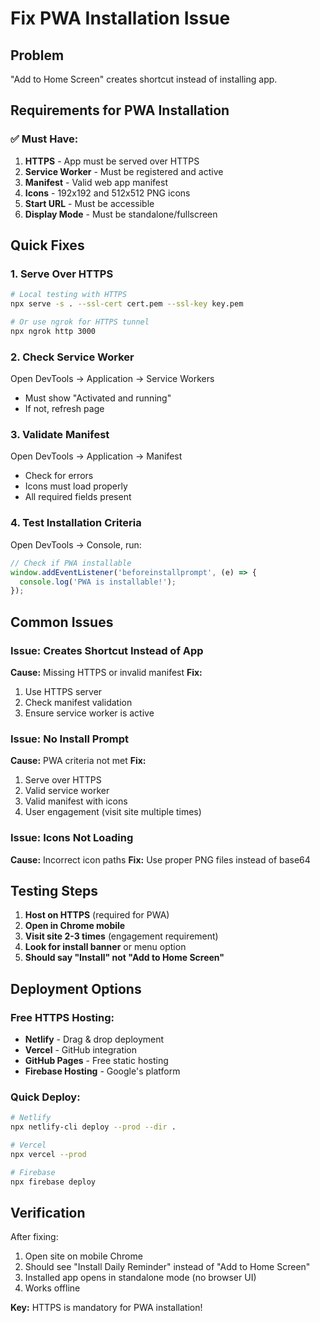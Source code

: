 # Fix PWA Installation Issue

## Problem
"Add to Home Screen" creates shortcut instead of installing app.

## Requirements for PWA Installation

### ✅ Must Have:
1. **HTTPS** - App must be served over HTTPS
2. **Service Worker** - Must be registered and active
3. **Manifest** - Valid web app manifest
4. **Icons** - 192x192 and 512x512 PNG icons
5. **Start URL** - Must be accessible
6. **Display Mode** - Must be standalone/fullscreen

## Quick Fixes

### 1. Serve Over HTTPS
```bash
# Local testing with HTTPS
npx serve -s . --ssl-cert cert.pem --ssl-key key.pem

# Or use ngrok for HTTPS tunnel
npx ngrok http 3000
```

### 2. Check Service Worker
Open DevTools → Application → Service Workers
- Must show "Activated and running"
- If not, refresh page

### 3. Validate Manifest
Open DevTools → Application → Manifest
- Check for errors
- Icons must load properly
- All required fields present

### 4. Test Installation Criteria
Open DevTools → Console, run:
```javascript
// Check if PWA installable
window.addEventListener('beforeinstallprompt', (e) => {
  console.log('PWA is installable!');
});
```

## Common Issues

### Issue: Creates Shortcut Instead of App
**Cause:** Missing HTTPS or invalid manifest
**Fix:** 
1. Use HTTPS server
2. Check manifest validation
3. Ensure service worker is active

### Issue: No Install Prompt
**Cause:** PWA criteria not met
**Fix:**
1. Serve over HTTPS
2. Valid service worker
3. Valid manifest with icons
4. User engagement (visit site multiple times)

### Issue: Icons Not Loading
**Cause:** Incorrect icon paths
**Fix:** Use proper PNG files instead of base64

## Testing Steps

1. **Host on HTTPS** (required for PWA)
2. **Open in Chrome mobile**
3. **Visit site 2-3 times** (engagement requirement)
4. **Look for install banner** or menu option
5. **Should say "Install" not "Add to Home Screen"**

## Deployment Options

### Free HTTPS Hosting:
- **Netlify** - Drag & drop deployment
- **Vercel** - GitHub integration
- **GitHub Pages** - Free static hosting
- **Firebase Hosting** - Google's platform

### Quick Deploy:
```bash
# Netlify
npx netlify-cli deploy --prod --dir .

# Vercel
npx vercel --prod

# Firebase
npx firebase deploy
```

## Verification
After fixing:
1. Open site on mobile Chrome
2. Should see "Install Daily Reminder" instead of "Add to Home Screen"
3. Installed app opens in standalone mode (no browser UI)
4. Works offline

**Key:** HTTPS is mandatory for PWA installation!